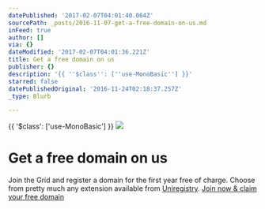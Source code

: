 ```yaml
---
datePublished: '2017-02-07T04:01:40.064Z'
sourcePath: _posts/2016-11-07-get-a-free-domain-on-us.md
inFeed: true
author: []
via: {}
dateModified: '2017-02-07T04:01:36.221Z'
title: Get a free domain on us
publisher: {}
description: '{{ ''$class'': [''use-MonoBasic''] }}'
starred: false
datePublishedOriginal: '2016-11-24T02:18:37.257Z'
_type: Blurb

---
```

{{ '$class': \['use-MonoBasic'\] }}
![](https://the-grid-user-content.s3-us-west-2.amazonaws.com/039c7398-0593-44ac-a06f-a0698c9814f0.jpg)

# Get a free domain on us

Join the Grid and register a domain for the first year free of charge. Choose from pretty much any extension available from [Uniregistry][0].
[Join now & claim your free domain][1]

[0]: https://uniregistry.com/ "uniregistry"
[1]: https://plans.thegrid.io/